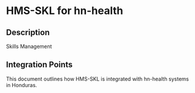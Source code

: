 # HMS-SKL for hn-health

## Description

Skills Management

## Integration Points

This document outlines how HMS-SKL is integrated with hn-health systems in Honduras.
